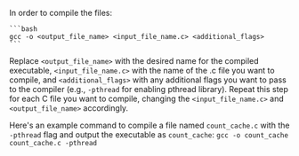 In order to compile the files:

    ```bash
    gcc -o <output_file_name> <input_file_name.c> <additional_flags>
    ```
Replace `<output_file_name>` with the desired name for the compiled executable, `<input_file_name.c>` with the name of the .c file you want to compile, and `<additional_flags>` with any additional flags you want to pass to the compiler (e.g., `-pthread` for enabling pthread library).
Repeat this step for each C file you want to compile, changing the `<input_file_name.c>` and `<output_file_name>` accordingly.

Here's an example command to compile a file named `count_cache.c` with the `-pthread` flag and output the executable as `count_cache`:
`gcc -o count_cache count_cache.c -pthread`